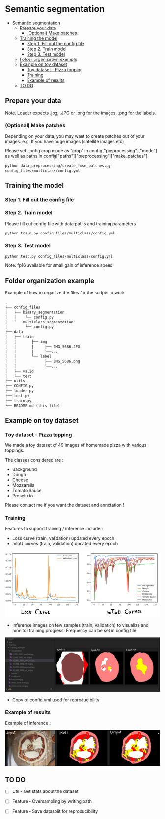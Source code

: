 # Semantic segmentation

- [Semantic segmentation](#semantic-segmentation)
  * [Prepare your data](#prepare-your-data)
    + [(Optional) Make patches](#-optional--make-patches)
  * [Training the model](#training-the-model)
    + [Step 1. Fill out the config file](#step-1-fill-out-the-config-file)
    + [Step 2. Train model](#step-2-train-model)
    + [Step 3. Test model](#step-3-test-model)
  * [Folder organization example](#folder-organization-example)
  * [Example on toy dataset](#example-on-toy-dataset)
    + [Toy dataset - Pizza topping](#toy-dataset---pizza-topping)
    + [Training](#training)
    + [Example of results](#example-of-results)
  * [TO DO](#to-do)


## Prepare your data

Note. Loader expects .jpg, .JPG or .png for the images, .png for the labels.

### (Optional) Make patches ###
Depending on your data, you may want to create patches out of your images.
e.g. If you have huge images (satellite images etc)

Please set config crop mode as "crop" in config["preprocessing"]["mode"] as well as paths in config["paths"]["preprocessing"]["make_patches"]

```
python data_preprocessing/create_fuse_patches.py config_files/multiclass/config.yml
```

## Training the model

### Step 1. Fill out the config file ###

### Step 2. Train model ###

Please fill out config file with data paths and training parameters

```
python train.py config_files/multiclass/config.yml
```

### Step 3. Test model ###
```
python test.py config_files/multiclass/config.yml
```
Note. fp16 available for small gain of inference speed

## Folder organization example ##

Example of how to organize the files for the scripts to work

```
.
├── config_files
│   ├── binary_segmentation
│   │    └── config.py
│   └── multiclass_segmentation
│        └── config.py
├── data 
│   ├── train 
│   │       ├── img
│   │       │     ├── IMG_5686.JPG
│   │       │     └──...
│   │       └── label
│   │             ├── IMG_5686.png
│   │             └──...
│   ├── valid
│   └── test
├── utils
├── CONFIG.py
├── loader.py 
├── test.py 
├── train.py 
└── README.md (this file)
```

## Example on toy dataset ##
### Toy dataset - Pizza topping ###
We made a toy dataset of 49 images of homemade pizza with various toppings. 

The classes considered are : 
- Background 
- Dough
- Cheese
- Mozzarella
- Tomato Sauce
- Prosciutto

Please contact me if you want the dataset and annotation !

### Training ###

Features to support training / inference include : 

- Loss curve (train, validation) updated every epoch
- mIoU curves (train, validation) updated every epoch

<img src="doc/curves.png"/>

- Inference images on few samples (train, validation) to visualize and monitor training progress. Frequency can be set in config file.

<img src="doc/training_monitoring.png"/>

- Copy of config.yml used for reproducibility



### Example of results ###
Example of inference :

<img src="doc/pizza.png"/>

## TO DO ##
- [ ] Util - Get stats about the dataset
- [ ] Feature - Oversampling by writing path
- [ ] Feature - Save datasplit for reproducibility

